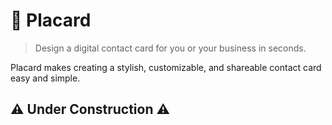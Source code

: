 # 🪪 Placard
> Design a digital contact card for you or your business in seconds.

Placard makes creating a stylish, customizable, and shareable contact card easy and simple.

## ⚠️ Under Construction ⚠️